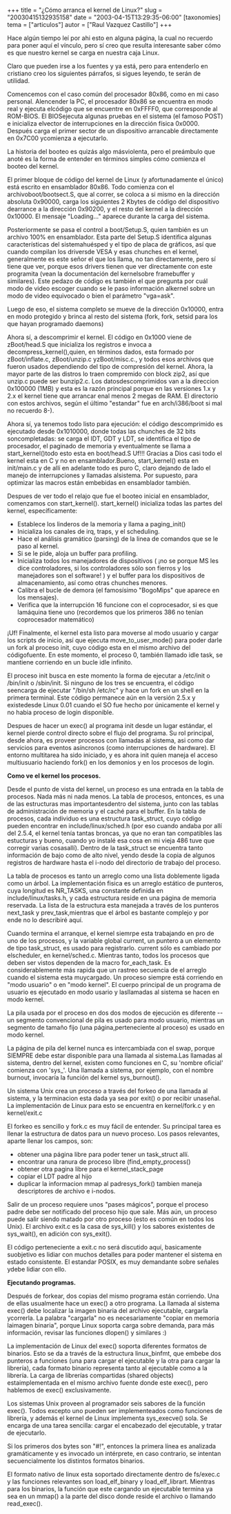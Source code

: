 +++
title = "¿Cómo arranca el kernel de Linux?"
slug = "20030415132935158"
date = "2003-04-15T13:29:35-06:00"
[taxonomies]
tema = ["articulos"]
autor = ["Raul Vazquez Castillo"]
+++

Hace algún tiempo leí por ahi esto en alguna página, la cual no recuerdo
para poner aquí el vínculo, pero sí creo que resulta interesante saber
cómo es que nuestro kernel se carga en nuestra caja Linux.

Claro que pueden irse a los fuentes y ya está, pero para entenderlo en
cristiano creo los siguientes párrafos, si sigues leyendo, te serán de
utilidad.

<!-- more -->
Comencemos con el caso común del procesador 80x86, como en mi caso
personal. Alencender la PC, el procesador 80x86 se encuentra en modo
real y ejecuta elcódigo que se encuentre en 0xFFFF0, que corresponde al
ROM-BIOS. El BIOSejecuta algunas pruebas en el sistema (el famoso POST)
e inicializa elvector de interrupciones en la dirección física 0x0000.
Después carga el primer sector de un dispositivo arrancable directamente
en 0x7C00 ycomienza a ejecutarlo.

La historia del booteo es quizás algo másviolenta, pero el preámbulo que
anoté es la forma de entender en términos simples cómo comienza el
booteo del kernel.

El primer bloque de código del kernel de Linux (y afortunadamente el
único) está escrito en ensamblador 80x86. Todo comienza con el
archivoboot/bootsect.S, que al correr, se coloca a si mismo en la
dirección absoluta 0x90000, carga los siguientes 2 Kbytes de código del
dispositivo dearrance a la dirección 0x90200, y el resto del kernel a la
dirección 0x10000. El mensaje "Loading..." aparece durante la carga del
sistema.

Posteriormente se pasa el control a boot/Setup.S, quien también es un
archivo 100% en ensamblador. Esta parte del Setup.S identifica algunas
características del sistemahuésped y el tipo de placa de gráficos, así
que cuando compilan los driversde VESA y esas chunches en el kernel,
generalmente es este señor el que los llama, no tan directamente, pero
sí tiene que ver, porque esos drivers tienen que ver directamente con
este programita (vean la documentación del kernelsobre framebuffer y
similares). Este pedazo de código es también el que pregunta por cuál
modo de video escoger cuando se le paso información alkernel sobre un
modo de video equivocado o bien el parámetro "vga=ask".

Luego de eso, el sistema completo se mueve de la dirección 0x10000,
entra en modo protegido y brinca al resto del sistema (fork, fork,
setsid para los que hayan programado daemons)

Ahora sí, a descomprimir el kernel. El código en 0x1000 viene de
zBoot/head.S que inicializa los registros e invoca a
decompress_kernel(),quien, en términos dados, esta formado por
zBoot/inflate.c, zBoot/unzip.c yzBoot/misc.c., y todos esos archivos que
fueron usados dependiendo del tipo de compresión del kernel. Ahora, la
mayor parte de las distros lo traen compremido con block zip2, así que
unzip.c puede ser bunzip2.c. Los datosdescomprimidos van a la direccion
0x100000 (1MB) y esta es la razón principal porque en las versiones 1.x
y 2.x el kernel tiene que arrancar enal menos 2 megas de RAM. El
directorio con estos archivos, según el último "estandar" fue en
arch/i386/boot si mal no recuerdo 8-).

Ahora sí, ya tenemos todo listo para ejecución: el código descomprimido
es ejecutado desde 0x1010000, donde todas las chunches de 32 bits
soncompletadas: se carga el IDT, GDT y LDT, se identifica el tipo de
procesador, el paginado de memoria y eventualmente se llama a
start_kernel()todo esto esta en boot/head.S Uf!!! Gracias a Dios casi
todo el kernel esta en C y no en ensamblador.Bueno, start_kernel() esta
en init/main.c y de allí en adelante todo es puro C, claro dejando de
lado el manejo de interrupciones y llamadas alsistema. Por supuesto,
para optimizar las macros están embebidas en ensamblador también.

Despues de ver todo el relajo que fue el booteo inicial en ensamblador,
comenzamos con start_kernel(). start_kernel() inicializa todas las
partes del kernel, específicamente:

-   Establece los linderos de la memoria y llama a paging_init()
-   Inicializa los canales de irq, traps, y el scheduling.
-   Hace el análisis gramático (parsing) de la linea de comandos que se
    le paso al kernel.
-   Si se le pide, aloja un buffer para profiling.
-   Inicializa todos los manejadores de dispositivos ( ¡no se porque MS
    les dice controladores, si los controladores sólo son fierros y los
    manejadores son el software! ) y el buffer para los dispositivos de
    almacenamiento, así como otras chunches menores.
-   Calibra el bucle de demora (el famosísimo "BogoMips" que aparece en
    los mensajes).
-   Verifica que la interrupción 16 funcione con el coprocesador, si es
    que lamáquina tiene uno (recordemos que los primeros 386 no tenían
    coprocesador matemático)

¡Uf! Finalmente, el kernel esta listo para moverse al modo usuario y
cargar los scripts de inicio, así que ejecuta move_to_user_mode() para
poder darle un fork al proceso init, cuyo código esta en el mismo
archivo del códigofuente. En este momento, el proceso 0, también llamado
idle task, se mantiene corriendo en un bucle idle infinito.

El proceso init busca en este momento la forma de ejecutar a /etc/init o
/bin/init o /sbin/init. Si ninguno de los tres se encuentra, el código
seencarga de ejecutar "/bin/sh /etc/rc" y hace un fork en un shell en la
primera terminal. Este código permanece aún en la versión 2.5.x y
existedesde Linux 0.01 cuando el SO fue hecho por únicamente el kernel y
no habia proceso de login disponible.

Despues de hacer un exec() al programa init desde un lugar estándar, el
kernel pierde control directo sobre el flujo del programa. Su rol
principal, desde ahora, es proveer procesos con llamadas al sistema, asi
como dar servicios para eventos asíncronos (como interrupciones de
hardware). El entorno multitarea ha sido iniciado, y es ahora init quien
maneja el acceso multiusuario haciendo fork() en los demonios y en los
procesos de login.

**Como ve el kernel los procesos.**

Desde el punto de vista del kernel, un proceso es una entrada en la
tabla de procesos. Nada más ni nada menos. La tabla de procesos,
entonces, es una de las estructuras mas importantesdentro del sistema,
junto con las tablas de administración de memoria y el caché para el
buffer. En la tabla de procesos, cada individuo es una estructura
task_struct, cuyo código pueden encontrar en include/linux/sched.h (por
eso cuando andaba por allí del 2.5.4, el kernel tenía tantas broncas, ya
que no eran tan compatibles las estucturas y bueno, cuando yo instalé
esa cosa en mi vieja 486 tuve que corregir varias cosasallí). Dentro de
la task_struct se encuentra tanto información de bajo como de alto
nivel, yendo desde la copia de algunos registros de hardware hasta el
i-nodo del directorio de trabajo del proceso.

La tabla de procesos es tanto un arreglo como una lista doblemente
ligada como un árbol. La implementación fisica es un arreglo estático de
punteros, cuya longitud es NR_TASKS, una constante definida en
include/linux/tasks.h, y cada estructura reside en una página de memoria
reservada. La lista de la estructura esta manejada a través de los
punteros next_task y prev_task,mientras que el árbol es bastante
complejo y por ende no lo describiré aquí.

Cuando termina el arranque, el kernel siemrpe esta trabajando en pro de
uno de los procesos, y la variable global current, un puntero a un
elemento de tipo task_struct, es usado para registrarlo. current sólo es
cambiado por elscheduler, en kernel/sched.c. Mientras tanto, todos los
procesos que deben ser vistos dependen de la macro for_each_task. Es
considerablemente más rapida que un rastreo secuencia de el arreglo
cuando el sistema esta muycargado. Un proceso siempre está corriendo en
"modo usuario" o en "modo kernel". El cuerpo principal de un programa de
usuario es ejecutado en modo usario y lasllamadas al sistema se hacen en
modo kernel.

La pila usada por el proceso en dos dos modos de ejecución es diferente
-- un segmento convencional de pila es usado para modo usuario, mientras
un segmento de tamaño fijo (una página,perteneciente al proceso) es
usado en modo kernel.

La página de pila del kernel nunca es intercambiada con el swap, porque
SIEMPRE debe estar disponible para una llamada al sistema.Las llamadas
al sistema, dentro del kernel, existen como funciones en C, su 'nombre
oficial' comienza con 'sys\_'. Una llamada a sistema, por ejemplo, con
el nombre burnout, invocaría la función del kernel sys_burnout().

Un sistema Unix crea un proceso a través del forkeo de una llamada al
sistema, y la terminacion esta dada ya sea por exit() o por recibir
unaseñal. La implementación de Linux para esto se encuentra en
kernel/fork.c y en kernel/exit.c

El forkeo es sencillo y fork.c es muy fácil de entender. Su principal
tarea es llenar la estructura de datos para un nuevo proceso. Los pasos
relevantes, aparte llenar los campos, son:

-   obtener una página libre para poder tener un task_struct allí.
-   encontrar una ranura de proceso libre (find_empty_process()
-   obtener otra pagina libre para el kernel_stack_page
-   copiar el LDT padre al hijo
-   duplicar la informacion mmap al padresys_fork() tambien maneja
    descriptores de archivo e i-nodos.

Salir de un proceso requiere unos "pases mágicos", porque el proceso
padre debe ser notificado del proceso hijo que sale. Más aún, un proceso
puede salir siendo matado por otro proceso (esto es común en todos los
Unix). El archivo exit.c es la casa de sys_kill() y los sabores
existentes de sys_wait(), en adición con sys_exit().

El código perteneciente a exit.c no será discutido aquí, basicamente
suobjetivo es lidiar con muchos detalles para poder mantener el sistema
en estado consistente. El estandar POSIX, es muy demandante sobre
señales ydebe lidiar con ello.

**Ejecutando programas.**

Después de forkear, dos copias del mismo programa están corriendo. Una
de ellas usualmente hace un exec() a otro programa. La llamada al
sistema exec() debe localizar la imagen binaria del archivo ejecutable,
cargarla ycorrerla. La palabra "cargarla" no es necesariamente "copiar
en memoria laimagen binaria", porque Linux soporta carga sobre demanda,
para más información, revisar las funciones dlopen() y similares :)

La implementación de Linux del exec() soporta diferentes formatos de
binarios. Esto se da a través de la estructura linux_binfmt, que embebe
dos punteros a funciones (una para cargar el ejecutable y la otra para
cargar la librería), cada formato binario representa tanto al ejecutable
como a la librería. La carga de librerías compartidas (shared objects)
estaimplementada en el mismo archivo fuente donde este exec(), pero
hablemos de exec() exclusivamente.

Los sistemas Unix proveen al programador seis sabores de la función
exec(). Todos excepto uno pueden ser implementeados como funciones de
librería, y además el kernel de Linux implementa sys_execve() sola. Se
encarga de una tarea sencilla: cargar el encabezado del ejecutable, y
tratar de ejecutarlo.

Si los primeros dos bytes son "#!", entonces la primera línea es
analizada gramáticamente y es invocado un intérprete, en caso contrario,
se intentan secuencialmente los distintos formatos binarios.

El formato nativo de linux esta soportado directamente dentro de
fs/exec.c y las funciones relevantes son load_elf_binary y
load_elf_librart. Mientras para los binarios, la función que este
cargando un ejecutable termina ya sea en un mmap() a la parte del disco
donde reside el archivo o llamando read_exec().

